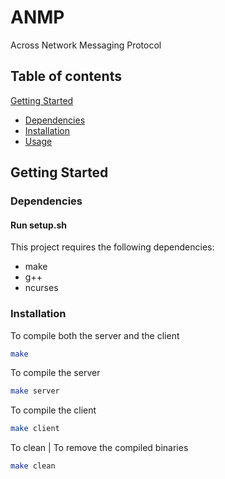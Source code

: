 # ANMP
Across Network Messaging Protocol

## Table of contents
[Getting Started](#getting-started)
- [Dependencies](#dependencies)
- [Installation](#installation)
- [Usage](#usage)

## Getting Started

  ### Dependencies
  #### Run setup.sh
  This project requires the following dependencies:
  - make
  - g++
  - ncurses

  ### Installation
 To compile both the server and the client
  ```bash
  make
  ```
  To compile the server
  ```bash
  make server
  ```
  To compile the client
  ```bash
  make client
  ```
  To clean | To remove the compiled binaries
  ```bash
  make clean
  ```

